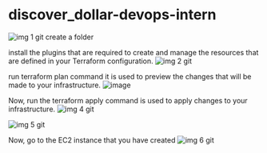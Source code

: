 # discover_dollar-devops-intern
![img 1 git](https://github.com/KOMAL729/discover_dollar-devops-intern/assets/72347182/a116d9d6-44e0-4842-820d-006047df8490)
create a folder 

install the plugins that are required to create and manage the resources that are defined in your Terraform configuration.
![img 2 git](https://github.com/KOMAL729/discover_dollar-devops-intern/assets/72347182/281c3f83-84d9-4bfd-932a-f5d3a9595c88)

run terraform plan command it is used to preview the changes that will be made to your infrastructure.
![image](https://github.com/KOMAL729/discover_dollar-devops-intern/assets/72347182/8ccb43be-81db-45c6-bbdd-e2079ed2e048)

Now, run the terraform apply command is used to apply changes to your infrastructure.
![img 4 git](https://github.com/KOMAL729/discover_dollar-devops-intern/assets/72347182/9a4be0fa-3f07-4557-8789-ff762914856f)


![img 5 git](https://github.com/KOMAL729/discover_dollar-devops-intern/assets/72347182/b58cdde9-a32f-4491-9df8-2361f33ed44e)

 Now, go to the EC2 instance that you have created
![img 6 git](https://github.com/KOMAL729/discover_dollar-devops-intern/assets/72347182/f7f9a685-cdf4-4552-9667-f63c5b36f54a)
